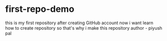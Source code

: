 # first-repo-demo
this is my first repository after creating GitHub account now i want learn how to create repository so that's why i make this repository 
author - piyush pal
